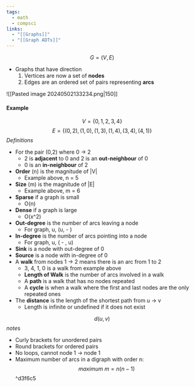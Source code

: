 ```yaml
---
tags:
  - math
  - compsci
links:
  - "[[Graphs]]"
  - "[[Graph ADTs]]"
---
```

$$G = (V,E)$$
- Graphs that have direction
	1. Vertices are now a set of **nodes**
	2. Edges are an ordered set of pairs representing **arcs**

![[Pasted image 20240502133234.png|150]]
#### Example
$$V=\{0,1,2,3,4\}$$
$$E=\{(0,2),(1,0),(1,3),(1,4),(3,4),(4,1)\}$$
*Definitions*
- For the pair (0,2) where 0 -> 2
	- 2 is **adjacent** to 0 and 2 is an **out-neighbour** of 0
	- 0 is an **in-neighbour** of 2
- **Order** (n) is the magnitude of |V|
	- Example above, n = 5
- **Size** (m) is the magnitude of |E|
	- Example above, m = 6
- **Sparse** if a graph is small 
	- O(n)
- **Dense** if a graph is large
	- O(x^2)
- **Out-degree** is the number of arcs leaving a node
	- For graph, u, (u, - )
- **In-degree** is the number of arcs pointing into a node
	- For graph, u, ( - , u)
- **Sink** is a node with out-degree of 0
- **Source** is a node with in-degree of 0
- A **walk** from nodes 1 -> 2 means there is an arc from 1 to 2
	- 3, 4, 1, 0 is a walk from example above
	- **Length of Walk** is the number of arcs involved in a walk
	- A **path** is a walk that has no nodes repeated
	- A **cycle** is when a walk where the first and last nodes are the only repeated ones
- The **distance** is the length of the shortest path from u -> v
	- Length is infinite or undefined if it does not exist

$$d(u,v)$$
*note*s
- Curly brackets for unordered pairs
- Round brackets for ordered pairs
- No loops, cannot node 1 -> node 1
- Maximum number of arcs in a digraph with order n:
$$maximum\ m=n(n-1)$$ ^d3f6c5
